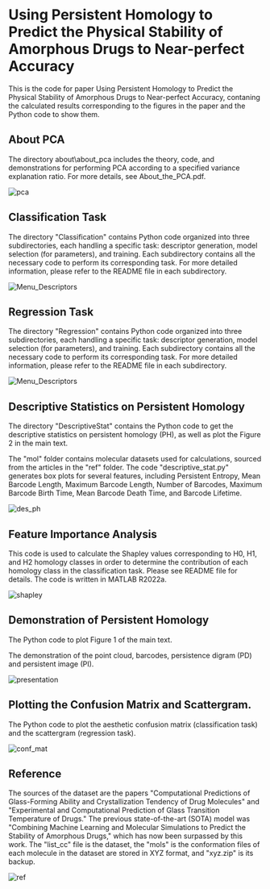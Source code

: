 Using Persistent Homology to Predict the Physical Stability of Amorphous Drugs to Near-perfect Accuracy
==============

This is the code for paper Using Persistent Homology to Predict the Physical Stability of Amorphous Drugs to Near-perfect Accuracy, contaning the calculated results corresponding to the figures in the paper and the Python code to show them.

About PCA
-----------------

The directory about\about_pca includes the theory, code, and demonstrations for performing PCA according to a specified variance explanation ratio. For more details, see About_the_PCA.pdf.


![pca](./fig/pca.png "pca")



Classification Task
-----------------

The directory "Classification" contains Python code organized into three subdirectories, each handling a specific task: descriptor generation, model selection (for parameters), and training. Each subdirectory contains all the necessary code to perform its corresponding task. For more detailed information, please refer to the README file in each subdirectory.

![Menu_Descriptors](./fig/Classification.png "Classification")


Regression Task
-----------------

The directory "Regression" contains Python code organized into three subdirectories, each handling a specific task: descriptor generation, model selection (for parameters), and training. Each subdirectory contains all the necessary code to perform its corresponding task. For more detailed information, please refer to the README file in each subdirectory.

![Menu_Descriptors](./fig/Regression.png "Regression")


Descriptive Statistics on Persistent Homology
-----------------

The directory "DescriptiveStat" contains the Python code to get the descriptive statistics on persistent homology (PH), as well as plot the Figure 2 in the main text.

The "mol" folder contains molecular datasets used for calculations, sourced from the articles in the "ref" folder. The code "descriptive_stat.py" generates box plots for several features, including Persistent Entropy, Mean Barcode Length, Maximum Barcode Length, Number of Barcodes, Maximum Barcode Birth Time, Mean Barcode Death Time, and Barcode Lifetime.

![des_ph](./fig/des_ph.png "des_ph")



Feature Importance Analysis
-----------------

This code is used to calculate the Shapley values corresponding to H0, H1, and H2 homology classes in order to determine the contribution of each homology class in the classification task. Please see README file for details. The code is written in MATLAB R2022a.


![shapley](./fig/shapley.png "shapley")



Demonstration of Persistent Homology
-----------------

The Python code to plot Figure 1 of the main text.

The demonstration of the point cloud, barcodes, persistence digram (PD) and persistent image (PI).

![presentation](./fig/presentation.png "presentation")



Plotting the Confusion Matrix and Scattergram.
-----------------

The Python code to plot the aesthetic confusion matrix (classification task) and the scattergram (regression task).

![conf_mat](./fig/plotting.png "plotting")



Reference
-----------------


The sources of the dataset are the papers "Computational Predictions of Glass-Forming Ability and Crystallization Tendency of Drug Molecules" and "Experimental and Computational Prediction of Glass Transition Temperature of Drugs." The previous state-of-the-art (SOTA) model was "Combining Machine Learning and Molecular Simulations to Predict the Stability of Amorphous Drugs," which has now been surpassed by this work. The "list_cc" file is the dataset, the "mols" is the conformation files of each molecule in the dataset are stored in XYZ format, and "xyz.zip" is its backup.

![ref](./fig/ref.png "ref")


